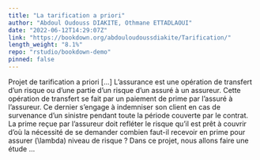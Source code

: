 ```yaml
---
title: "La tarification a priori"
author: "Abdoul Oudouss DIAKITE, Othmane ETTADLAOUI"
date: "2022-06-12T14:29:07Z"
link: "https://bookdown.org/abdouloudoussdiakite/Tarification/"
length_weight: "8.1%"
repo: "rstudio/bookdown-demo"
pinned: false
---
```


Projet de tarification a priori [...] L’assurance est une opération de transfert d’un risque ou d’une partie d’un risque d’un assuré à un assureur.
Cette opération de transfert se fait par un paiement de prime par l’assuré à l’assureur.
Ce dernier s’engage à indemniser son client en cas de survenance d’un sinistre pendant toute la période couverte par le contrat.
La prime reçue par l’assureur doit refléter le risque qu’il est prêt à couvrir d’où la nécessité de se demander combien faut-il recevoir en prime pour assurer \(\lambda\) niveau de risque ? Dans ce projet, nous allons faire une étude ...
